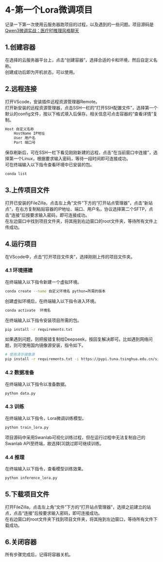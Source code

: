# 4-第一个Lora微调项目
记录一下第一次使用云服务器跑项目的过程，以及遇到的一些问题。项目源码是[Qwen3微调实战：医疗R1推理风格聊天](https://github.com/Zeyi-Lin/Qwen3-Medical-SFT.git)
## 1.创建容器
在选择的云服务器平台上，点击“创建容器”，选择合适的卡和环境，然后自定义名称。  
创建成功后即为开机状态，可以使用。
## 2.远程连接
打开VScode，安装插件远程资源管理器Remote。  
打开新安装的远程资源管理器，点击SSH一栏的“打开SSH配置文件”，选择第一个默认的config文件，按以下格式填入后保存。相关信息可点击容器的“查看详情”复制。
```bash
Host 自定义名称
    HostName IP地址
    User 用户名
    Port 端口号
```
保存刷新后，可在SSH一栏下看见刚刚新建的远程，点击“在当前窗口中连接”，选择第一个Linux，根据要求输入密码，等待一段时间即可连接成功。  
可在终端输入以下指令查看环境中已安装的包。
```bash
conda list
```
## 3.上传项目文件
打开已安装的FileZilla，点击左上角“文件”下方的“打开站点管理器”，点击“新站点”，在右方复制粘贴容器的IP地址、端口、用户名，协议选择第二个SFTP，点击“连接”后按要求输入密码，即可连接成功。  
在左边窗口中找到项目文件夹，将其拖到右边窗口的root文件夹，等待所有文件上传成功。
## 4.运行项目
在VScode中，点击“打开项目文件夹”，选择刚刚上传的项目文件夹。
### 4.1 环境搭建
在终端输入以下指令新建一个虚拟环境。
```bash
conda create --name 自定义环境名 python=所需的版本
```
创建虚拟环境后，在终端输入以下指令进入环境。
```bash
conda activate  环境名
```
在终端输入以下指令安装项目所需的包。
```bash
pip install -r requirements.txt
```
如果遇到问题，则把报错复制给Deepseek，按回复解决即可。比如遇到网络问题，则可使用国内镜像源安装，指令如下。
```bash
# 使用清华镜像源
pip install -r requirements.txt -i https://pypi.tuna.tsinghua.edu.cn/simple --trusted-host pypi.tuna.tsinghua.edu.cn
```
### 4.2 数据准备
在终端输入以下指令以准备数据。
```bash
python data.py
```
### 4.3 训练
在终端输入以下指令，Lora微调训练模型。
```bash
python train_lora.py
```
项目源码中采用Swanlab可视化训练过程，但在运行过程中无法复制自己的Swanlab API至终端，故选择[3]跳过即可继续训练。
### 4.4 推理
在终端输入以下指令，查看模型训练效果。
```bash
python inference_lora.py
```
## 5.下载项目文件
打开FileZilla，点击左上角“文件”下方的“打开站点管理器”，选择之前建立的站点，点击“连接”后按要求输入密码，即可连接成功。  
在右边窗口的root文件夹下找到项目文件夹，将其拖到左边窗口，等待所有文件下载成功。
## 6.关闭容器
所有步骤完成后，记得将容器关机。
